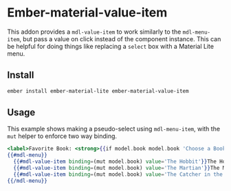 # Ember-material-value-item

This addon provides a `mdl-value-item` to work similarly to the `mdl-menu-item`, but pass a value on click instead of the component instance.
This can be helpful for doing things like replacing a `select` box with a Material Lite menu.

## Install

```sh
ember install ember-material-lite ember-material-value-item
```

## Usage

This example shows making a pseudo-select using `mdl-menu-item`, with the `mut` helper to enforce two way binding.

```hbs
<label>Favorite Book: <strong>{{if model.book model.book 'Choose a Book'}}</strong></label>
{{#mdl-menu}}
  {{#mdl-value-item binding=(mut model.book) value='The Hobbit'}}The Hobbit{{/mdl-value-item}}
  {{#mdl-value-item binding=(mut model.book) value='The Martian'}}The Martian{{/mdl-value-item}}
  {{#mdl-value-item binding=(mut model.book) value='The Catcher in the Rye'}}The Catcher in the Rye{{/mdl-value-item}}
{{/mdl-menu}}
```
